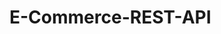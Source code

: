# E-Commerce-REST-API

<!-- npm init -->
<!-- npm i express mongoose bcrypt body-parser dotenv -->
<!-- npm run server -->
<!-- npm i nodemon --save-dev -->
<!-- npm i express-async-handler -->
<!-- npm i jsonwebtoken -->
<!-- npm i cookie-parser -->
